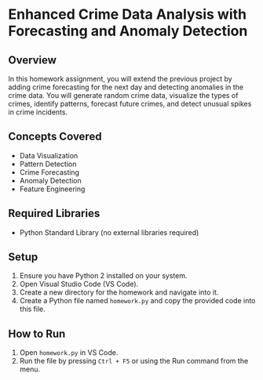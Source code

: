 # Enhanced Crime Data Analysis with Forecasting and Anomaly Detection

## Overview
In this homework assignment, you will extend the previous project by adding crime forecasting for the next day and detecting anomalies in the crime data. You will generate random crime data, visualize the types of crimes, identify patterns, forecast future crimes, and detect unusual spikes in crime incidents.

## Concepts Covered
- Data Visualization
- Pattern Detection
- Crime Forecasting
- Anomaly Detection
- Feature Engineering

## Required Libraries
- Python Standard Library (no external libraries required)

## Setup
1. Ensure you have Python 2 installed on your system.
2. Open Visual Studio Code (VS Code).
3. Create a new directory for the homework and navigate into it.
4. Create a Python file named `homework.py` and copy the provided code into this file.

## How to Run
1. Open `homework.py` in VS Code.
2. Run the file by pressing `Ctrl + F5` or using the Run command from the menu.